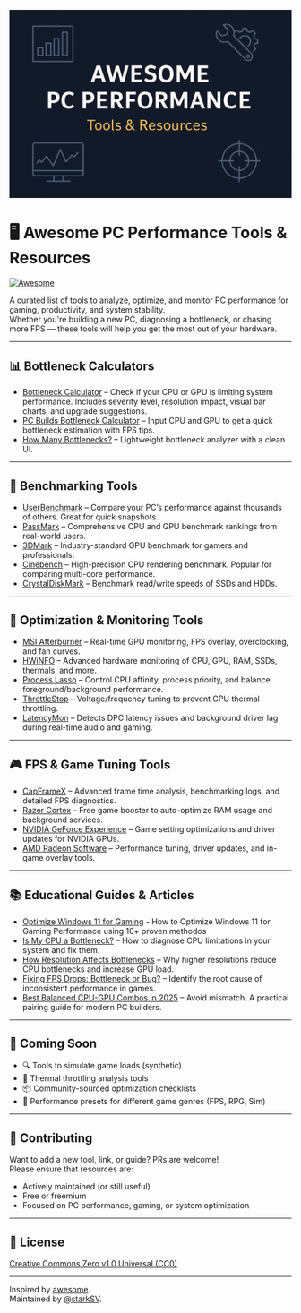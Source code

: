 ![PC Performance Tools](./awesome_pc_performance.png)

# 🖥️ Awesome PC Performance Tools & Resources

[![Awesome](https://awesome.re/badge.svg)](https://awesome.re)

A curated list of tools to analyze, optimize, and monitor PC performance for gaming, productivity, and system stability.  
Whether you're building a new PC, diagnosing a bottleneck, or chasing more FPS — these tools will help you get the most out of your hardware.

---

## 📊 Bottleneck Calculators

- [Bottleneck Calculator](https://bottleneck.tech-latest.com) – Check if your CPU or GPU is limiting system performance. Includes severity level, resolution impact, visual bar charts, and upgrade suggestions.
- [PC Builds Bottleneck Calculator](https://pc-builds.com/calculator/) – Input CPU and GPU to get a quick bottleneck estimation with FPS tips.
- [How Many Bottlenecks?](https://howmanybottlenecks.com/) – Lightweight bottleneck analyzer with a clean UI.

---

## 🧪 Benchmarking Tools

- [UserBenchmark](https://www.userbenchmark.com) – Compare your PC’s performance against thousands of others. Great for quick snapshots.
- [PassMark](https://www.cpubenchmark.net/) – Comprehensive CPU and GPU benchmark rankings from real-world users.
- [3DMark](https://benchmarks.ul.com/3dmark) – Industry-standard GPU benchmark for gamers and professionals.
- [Cinebench](https://www.maxon.net/en/cinebench) – High-precision CPU rendering benchmark. Popular for comparing multi-core performance.
- [CrystalDiskMark](https://crystalmark.info/en/software/crystaldiskmark/) – Benchmark read/write speeds of SSDs and HDDs.

---

## 🧰 Optimization & Monitoring Tools

- [MSI Afterburner](https://www.msi.com/Landing/afterburner) – Real-time GPU monitoring, FPS overlay, overclocking, and fan curves.
- [HWiNFO](https://www.hwinfo.com/) – Advanced hardware monitoring of CPU, GPU, RAM, SSDs, thermals, and more.
- [Process Lasso](https://bitsum.com/) – Control CPU affinity, process priority, and balance foreground/background performance.
- [ThrottleStop](https://www.techpowerup.com/download/techpowerup-throttlestop/) – Voltage/frequency tuning to prevent CPU thermal throttling.
- [LatencyMon](https://resplendence.com/latencymon) – Detects DPC latency issues and background driver lag during real-time audio and gaming.

---

## 🎮 FPS & Game Tuning Tools

- [CapFrameX](https://www.capframex.com/) – Advanced frame time analysis, benchmarking logs, and detailed FPS diagnostics.
- [Razer Cortex](https://www.razer.com/cortex) – Free game booster to auto-optimize RAM usage and background services.
- [NVIDIA GeForce Experience](https://www.nvidia.com/en-us/geforce/geforce-experience/) – Game setting optimizations and driver updates for NVIDIA GPUs.
- [AMD Radeon Software](https://www.amd.com/en/support) – Performance tuning, driver updates, and in-game overlay tools.

---

## 📚 Educational Guides & Articles

- [Optimize Windows 11 for Gaming](https://tech-latest.com/how-to-optimize-windows-11-for-gaming-performance/) - How to Optimize Windows 11 for Gaming Performance using 10+ proven methodos 
- [Is My CPU a Bottleneck?]([#](https://www.reddit.com/r/pcmasterrace/comments/1901w02/here_is_a_easy_way_to_understand_whether_you_have/)) – How to diagnose CPU limitations in your system and fix them.
- [How Resolution Affects Bottlenecks]([#](https://linustechtips.com/topic/1107079-will-increasing-resolution-improve-fps-in-case-of-a-cpu-bottleneck/)) – Why higher resolutions reduce CPU bottlenecks and increase GPU load.
- [Fixing FPS Drops: Bottleneck or Bug?]([#](https://hone.gg/blog/fix-fps-drops/)) – Identify the root cause of inconsistent performance in games.
- [Best Balanced CPU-GPU Combos in 2025](#) – Avoid mismatch. A practical pairing guide for modern PC builders.

---

## 🧠 Coming Soon

- 🔍 Tools to simulate game loads (synthetic)
- 🧰 Thermal throttling analysis tools
- 📦 Community-sourced optimization checklists
- 🎯 Performance presets for different game genres (FPS, RPG, Sim)

---

## 🤝 Contributing

Want to add a new tool, link, or guide? PRs are welcome!  
Please ensure that resources are:
- Actively maintained (or still useful)
- Free or freemium
- Focused on PC performance, gaming, or system optimization

---

## 📜 License

[Creative Commons Zero v1.0 Universal (CC0)](https://creativecommons.org/publicdomain/zero/1.0/)

---

Inspired by [awesome](https://github.com/sindresorhus/awesome).  
Maintained by [@starkSV](https://github.com/starkSV).
